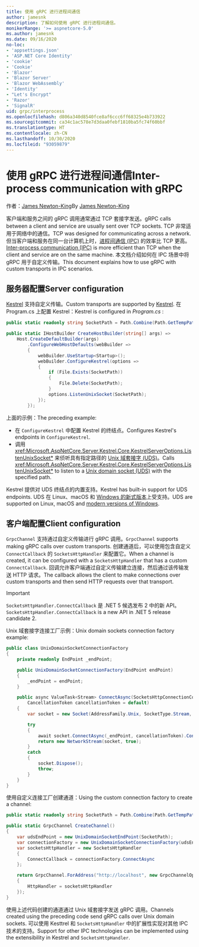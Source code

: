 ```yaml
---
title: 使用 gRPC 进行进程间通信
author: jamesnk
description: 了解如何使用 gRPC 进行进程间通信。
monikerRange: '>= aspnetcore-5.0'
ms.author: jamesnk
ms.date: 09/16/2020
no-loc:
- 'appsettings.json'
- 'ASP.NET Core Identity'
- 'cookie'
- 'Cookie'
- 'Blazor'
- 'Blazor Server'
- 'Blazor WebAssembly'
- 'Identity'
- "Let's Encrypt"
- 'Razor'
- 'SignalR'
uid: grpc/interprocess
ms.openlocfilehash: d806a340d8540fce8af6ccc6ff68325e4b733922
ms.sourcegitcommit: ca34c1ac578e7d3daa0febf1810ba5fc74f60bbf
ms.translationtype: HT
ms.contentlocale: zh-CN
ms.lasthandoff: 10/30/2020
ms.locfileid: "93059879"
---
```

# <a name="inter-process-communication-with-grpc"></a><span data-ttu-id="5c0de-103">使用 gRPC 进行进程间通信</span><span class="sxs-lookup"><span data-stu-id="5c0de-103">Inter-process communication with gRPC</span></span>

<span data-ttu-id="5c0de-104">作者：[James Newton-King](https://twitter.com/jamesnk)</span><span class="sxs-lookup"><span data-stu-id="5c0de-104">By [James Newton-King](https://twitter.com/jamesnk)</span></span>

<span data-ttu-id="5c0de-105">客户端和服务之间的 gRPC 调用通常通过 TCP 套接字发送。</span><span class="sxs-lookup"><span data-stu-id="5c0de-105">gRPC calls between a client and service are usually sent over TCP sockets.</span></span> <span data-ttu-id="5c0de-106">TCP 非常适用于网络中的通信。</span><span class="sxs-lookup"><span data-stu-id="5c0de-106">TCP was designed for communicating across a network.</span></span> <span data-ttu-id="5c0de-107">但当客户端和服务在同一台计算机上时，[进程间通信 (IPC)](https://wikipedia.org/wiki/Inter-process_communication) 的效率比 TCP 更高。</span><span class="sxs-lookup"><span data-stu-id="5c0de-107">[Inter-process communication (IPC)](https://wikipedia.org/wiki/Inter-process_communication) is more efficient than TCP when the client and service are on the same machine.</span></span> <span data-ttu-id="5c0de-108">本文档介绍如何在 IPC 场景中将 gRPC 用于自定义传输。</span><span class="sxs-lookup"><span data-stu-id="5c0de-108">This document explains how to use gRPC with custom transports in IPC scenarios.</span></span>

## <a name="server-configuration"></a><span data-ttu-id="5c0de-109">服务器配置</span><span class="sxs-lookup"><span data-stu-id="5c0de-109">Server configuration</span></span>

<span data-ttu-id="5c0de-110">[Kestrel](xref:fundamentals/servers/kestrel) 支持自定义传输。</span><span class="sxs-lookup"><span data-stu-id="5c0de-110">Custom transports are supported by [Kestrel](xref:fundamentals/servers/kestrel).</span></span> <span data-ttu-id="5c0de-111">在 Program.cs 上配置 Kestrel：</span><span class="sxs-lookup"><span data-stu-id="5c0de-111">Kestrel is configured in *Program.cs* :</span></span>

```csharp
public static readonly string SocketPath = Path.Combine(Path.GetTempPath(), "socket.tmp");

public static IHostBuilder CreateHostBuilder(string[] args) =>
    Host.CreateDefaultBuilder(args)
        .ConfigureWebHostDefaults(webBuilder =>
        {
            webBuilder.UseStartup<Startup>();
            webBuilder.ConfigureKestrel(options =>
            {
                if (File.Exists(SocketPath))
                {
                    File.Delete(SocketPath);
                }
                options.ListenUnixSocket(SocketPath);
            });
        });
```

<span data-ttu-id="5c0de-112">上面的示例：</span><span class="sxs-lookup"><span data-stu-id="5c0de-112">The preceding example:</span></span>

* <span data-ttu-id="5c0de-113">在 `ConfigureKestrel` 中配置 Kestrel 的终结点。</span><span class="sxs-lookup"><span data-stu-id="5c0de-113">Configures Kestrel's endpoints in `ConfigureKestrel`.</span></span>
* <span data-ttu-id="5c0de-114">调用 <xref:Microsoft.AspNetCore.Server.Kestrel.Core.KestrelServerOptions.ListenUnixSocket*> 来侦听具有指定路径的 [Unix 域套接字 (UDS)](https://wikipedia.org/wiki/Unix_domain_socket)。</span><span class="sxs-lookup"><span data-stu-id="5c0de-114">Calls <xref:Microsoft.AspNetCore.Server.Kestrel.Core.KestrelServerOptions.ListenUnixSocket*> to listen to a [Unix domain socket (UDS)](https://wikipedia.org/wiki/Unix_domain_socket) with the specified path.</span></span>

<span data-ttu-id="5c0de-115">Kestrel 提供对 UDS 终结点的内置支持。</span><span class="sxs-lookup"><span data-stu-id="5c0de-115">Kestrel has built-in support for UDS endpoints.</span></span> <span data-ttu-id="5c0de-116">UDS 在 Linux、macOS 和 [Windows 的新式版本](https://devblogs.microsoft.com/commandline/af_unix-comes-to-windows/)上受支持。</span><span class="sxs-lookup"><span data-stu-id="5c0de-116">UDS are supported on Linux, macOS and [modern versions of Windows](https://devblogs.microsoft.com/commandline/af_unix-comes-to-windows/).</span></span>

## <a name="client-configuration"></a><span data-ttu-id="5c0de-117">客户端配置</span><span class="sxs-lookup"><span data-stu-id="5c0de-117">Client configuration</span></span>

<span data-ttu-id="5c0de-118">`GrpcChannel` 支持通过自定义传输进行 gRPC 调用。</span><span class="sxs-lookup"><span data-stu-id="5c0de-118">`GrpcChannel` supports making gRPC calls over custom transports.</span></span> <span data-ttu-id="5c0de-119">创建通道后，可以使用包含自定义 `ConnectCallback` 的 `SocketsHttpHandler` 来配置它。</span><span class="sxs-lookup"><span data-stu-id="5c0de-119">When a channel is created, it can be configured with a `SocketsHttpHandler` that has a custom `ConnectCallback`.</span></span> <span data-ttu-id="5c0de-120">回调允许客户端通过自定义传输建立连接，然后通过该传输发送 HTTP 请求。</span><span class="sxs-lookup"><span data-stu-id="5c0de-120">The callback allows the client to make connections over custom transports and then send HTTP requests over that transport.</span></span>

> [!IMPORTANT]
> <span data-ttu-id="5c0de-121">`SocketsHttpHandler.ConnectCallback` 是 .NET 5 候选发布 2 中的新 API。</span><span class="sxs-lookup"><span data-stu-id="5c0de-121">`SocketsHttpHandler.ConnectCallback` is a new API in .NET 5 release candidate 2.</span></span>

<span data-ttu-id="5c0de-122">Unix 域套接字连接工厂示例：</span><span class="sxs-lookup"><span data-stu-id="5c0de-122">Unix domain sockets connection factory example:</span></span>

```csharp
public class UnixDomainSocketConnectionFactory
{
    private readonly EndPoint _endPoint;

    public UnixDomainSocketConnectionFactory(EndPoint endPoint)
    {
        _endPoint = endPoint;
    }

    public async ValueTask<Stream> ConnectAsync(SocketsHttpConnectionContext _,
        CancellationToken cancellationToken = default)
    {
        var socket = new Socket(AddressFamily.Unix, SocketType.Stream, ProtocolType.Unspecified);

        try
        {
            await socket.ConnectAsync(_endPoint, cancellationToken).ConfigureAwait(false);
            return new NetworkStream(socket, true);
        }
        catch
        {
            socket.Dispose();
            throw;
        }
    }
}
```

<span data-ttu-id="5c0de-123">使用自定义连接工厂创建通道：</span><span class="sxs-lookup"><span data-stu-id="5c0de-123">Using the custom connection factory to create a channel:</span></span>

```csharp
public static readonly string SocketPath = Path.Combine(Path.GetTempPath(), "socket.tmp");

public static GrpcChannel CreateChannel()
{
    var udsEndPoint = new UnixDomainSocketEndPoint(SocketPath);
    var connectionFactory = new UnixDomainSocketConnectionFactory(udsEndPoint);
    var socketsHttpHandler = new SocketsHttpHandler
    {
        ConnectCallback = connectionFactory.ConnectAsync
    };

    return GrpcChannel.ForAddress("http://localhost", new GrpcChannelOptions
    {
        HttpHandler = socketsHttpHandler
    });
}
```

<span data-ttu-id="5c0de-124">使用上述代码创建的通道通过 Unix 域套接字发送 gRPC 调用。</span><span class="sxs-lookup"><span data-stu-id="5c0de-124">Channels created using the preceding code send gRPC calls over Unix domain sockets.</span></span> <span data-ttu-id="5c0de-125">可以使用 Kesttrel 和 `SocketsHttpHandler` 中的扩展性实现对其他 IPC 技术的支持。</span><span class="sxs-lookup"><span data-stu-id="5c0de-125">Support for other IPC technologies can be implemented using the extensibility in Kestrel and `SocketsHttpHandler`.</span></span>
